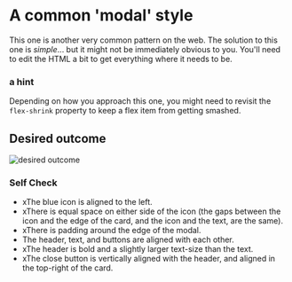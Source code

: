 # A common 'modal' style
This one is another very common pattern on the web. The solution to this one is _simple_... but it might not be immediately obvious to you. You'll need to edit the HTML a bit to get everything where it needs to be.

### a hint
Depending on how you approach this one, you might need to revisit the `flex-shrink` property to keep a flex item from getting smashed.

## Desired outcome

![desired outcome](./desired-outcome.png)

### Self Check

- xThe blue icon is aligned to the left.
- xThere is equal space on either side of the icon (the gaps between the icon and the edge of the card, and the icon and the text, are the same).
- xThere is padding around the edge of the modal.
- The header, text, and buttons are aligned with each other.
- xThe header is bold and a slightly larger text-size than the text.
- xThe close button is vertically aligned with the header, and aligned in the top-right of the card.